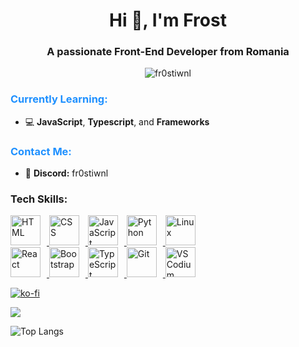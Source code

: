 <h1 align="center">Hi 👋, I'm Frost</h1>
<h3 align="center">A passionate Front-End Developer from Romania</h3>

<p align="center"> <img src="https://komarev.com/ghpvc/?username=fr0stiwnl&label=Profile%20views&color=0e75b6&style=flat" alt="fr0stiwnl" /> </p>

<div align="left">
  <h3 style="color: #1E90FF;">Currently Learning:</h3>
  <ul>
    <li>💻 <strong>JavaScript</strong>, <strong>Typescript</strong>, and <strong>Frameworks</strong></li>
  </ul>
  <h3 style="color: #1E90FF;">Contact Me:</h3>
  <ul>
    <li>🔗 <strong>Discord:</strong> fr0stiwnl</li>
  </ul>
</div>










<h3 align="left">Tech Skills:</h3>
<div align="left">
  <a href="https://developer.mozilla.org/en-US/docs/Web/HTML">
    <img src="https://skillicons.dev/icons?i=html" alt="HTML" width="48" height="48" style="margin-right: 10px;" />
  </a>
  <a href="https://developer.mozilla.org/en-US/docs/Web/CSS">
    <img src="https://skillicons.dev/icons?i=css" alt="CSS" width="48" height="48" style="margin-right: 10px;" />
  </a>
  <a href="https://developer.mozilla.org/en-US/docs/Web/JavaScript">
    <img src="https://skillicons.dev/icons?i=javascript" alt="JavaScript" width="48" height="48" style="margin-right: 10px;" />
  </a>
  <a href="https://www.python.org/">
    <img src="https://skillicons.dev/icons?i=python" alt="Python" width="48" height="48" style="margin-right: 10px;" />
  </a>
  <a href="https://www.kernel.org/">
    <img src="https://skillicons.dev/icons?i=linux" alt="Linux" width="48" height="48" style="margin-right: 10px;" />
  </a><br>
  <a href="https://reactjs.org/">
    <img src="https://skillicons.dev/icons?i=react" alt="React" width="48" height="48" style="margin-right: 10px;" />
  </a>
  <a href="https://getbootstrap.com/">
    <img src="https://skillicons.dev/icons?i=bootstrap" alt="Bootstrap" width="48" height="48" style="margin-right: 10px;" />
  </a>
  <a href="https://www.typescriptlang.org/">
    <img src="https://skillicons.dev/icons?i=typescript" alt="TypeScript" width="48" height="48" style="margin-right: 10px;" />
  </a>
  <a href="https://git-scm.com/">
    <img src="https://skillicons.dev/icons?i=git" alt="Git" width="48" height="48" style="margin-right: 10px;" />
  </a>
  <a href="https://vscodium.com/">
    <img src="https://skillicons.dev/icons?i=vscodium" alt="VSCodium" width="48" height="48" style="margin-right: 10px;" />
  </a>
</div>

























[![ko-fi](https://ko-fi.com/img/githubbutton_sm.svg)](https://ko-fi.com/G2G8VK335)

<picture>
  <source
    srcset="https://github-readme-stats.vercel.app/api?username=fr0st-iwnl&show_icons=true&theme=tokyonight"
    media="(prefers-color-scheme: dark)"
  />
  <source
    srcset="https://github-readme-stats.vercel.app/api?username=fr0st-iwnl&show_icons=true"
    media="(prefers-color-scheme: light), (prefers-color-scheme: no-preference)"
  />
  <img src="https://github-readme-stats.vercel.app/api?username=fr0st-iwnl&show_icons=true" />
</picture>

![Top Langs](https://github-readme-stats.vercel.app/api/top-langs/?username=fr0st-iwnl&bg_color=1a1b27&text_color=38bdae)

